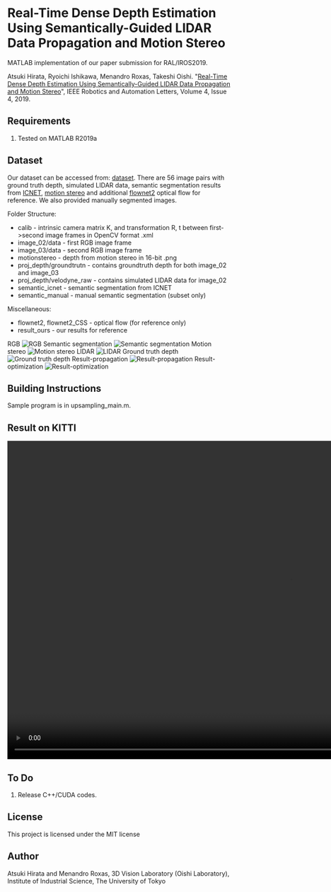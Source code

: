 # Real-Time Dense Depth Estimation Using Semantically-Guided LIDAR Data Propagation and Motion Stereo

MATLAB implementation of our paper submission for RAL/IROS2019.

Atsuki Hirata, Ryoichi Ishikawa, Menandro Roxas, Takeshi Oishi. "[Real-Time Dense Depth Estimation Using Semantically-Guided LIDAR Data Propagation and Motion Stereo](https://ieeexplore.ieee.org/document/8756107)", IEEE Robotics and Automation Letters, Volume 4, Issue 4, 2019.

## Requirements
1. Tested on MATLAB R2019a

## Dataset
Our dataset can be accessed from: [dataset](http://b2.cvl.iis.u-tokyo.ac.jp/~roxas/data_iros2019_open.zip). There are 56 image pairs with ground truth depth, simulated LIDAR data, semantic segmentation results from [ICNET](https://github.com/hellochick/ICNet-tensorflow), [motion stereo](https://github.com/menandro/Reconflow) and additional [flownet2](https://github.com/lmb-freiburg/flownet2) optical flow for reference. We also provided manually segmented images.

Folder Structure:
* calib - intrinsic camera matrix K, and transformation R, t between first->second image frames in OpenCV format .xml 
* image_02/data - first RGB image frame
* image_03/data - second RGB image frame
* motionstereo - depth from motion stereo in 16-bit .png
* proj_depth/groundtrutn - contains groundtruth depth for both image_02 and image_03 
* proj_depth/velodyne_raw - contains simulated LIDAR data for image_02
* semantic_icnet - semantic segmentation from ICNET
* semantic_manual - manual semantic segmentation (subset only)

Miscellaneous:
* flownet2, flownet2_CSS - optical flow (for reference only)
* result_ours - our results for reference

RGB
![RGB](http://b2.cvl.iis.u-tokyo.ac.jp/~roxas/image.png)
Semantic segmentation
![Semantic segmentation](http://b2.cvl.iis.u-tokyo.ac.jp/~roxas/semantic.png)
Motion stereo
![Motion stereo](http://b2.cvl.iis.u-tokyo.ac.jp/~roxas/motionstereo.png)
LIDAR
![LIDAR](http://b2.cvl.iis.u-tokyo.ac.jp/~roxas/lidar.png)
Ground truth depth
![Ground truth depth](http://b2.cvl.iis.u-tokyo.ac.jp/~roxas/gtdepth.png)
Result-propagation
![Result-propagation](http://b2.cvl.iis.u-tokyo.ac.jp/~roxas/propagation.png)
Result-optimization
![Result-optimization](http://b2.cvl.iis.u-tokyo.ac.jp/~roxas/optimization.png)

## Building Instructions
Sample program is in upsampling_main.m.

## Result on KITTI
 <video width="1280" height="720" controls>
  <source src="http://b2.cvl.iis.u-tokyo.ac.jp/~roxas/iros2019resultgithub.mp4">
</video> 

## To Do
1. Release C++/CUDA codes.

## License
This project is licensed under the MIT license

## Author
Atsuki Hirata and Menandro Roxas, 3D Vision Laboratory (Oishi Laboratory), Institute of Industrial Science, The University of Tokyo


